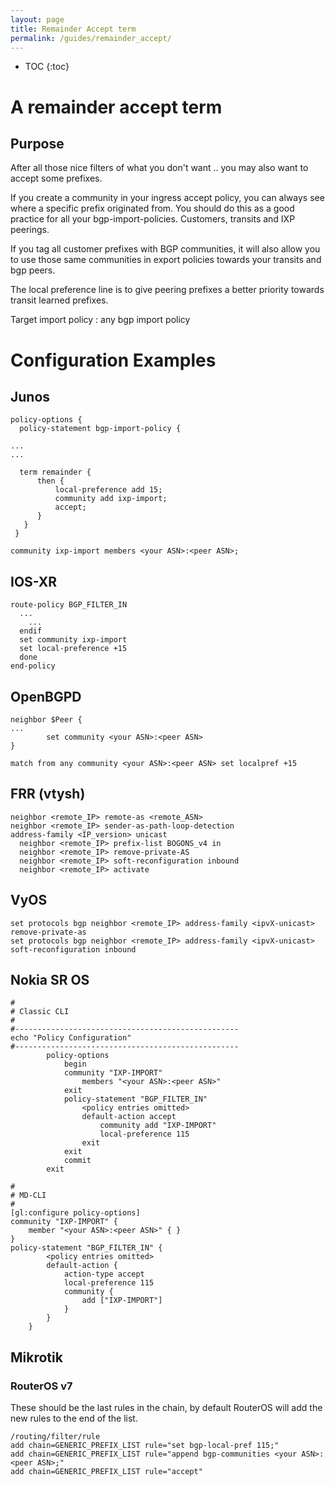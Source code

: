 ```yaml
---
layout: page
title: Remainder Accept term
permalink: /guides/remainder_accept/
---
```


* TOC
{:toc}

# A remainder accept term

## Purpose

After all those nice filters of what you don't want .. you may also want to accept some prefixes.

If you create a community in your ingress accept policy, you can always see where a specific prefix originated from.
You should do this as a good practice for all your bgp-import-policies. Customers, transits and IXP peerings.

If you tag all customer prefixes with BGP communities, it will also allow you to use those same communities in export policies towards your transits and bgp peers.

The local preference line is to give peering prefixes a better priority towards transit learned prefixes.

Target import policy : any bgp import policy

# Configuration Examples

## Junos

```
policy-options {
  policy-statement bgp-import-policy {

...
...

  term remainder {
      then {
          local-preference add 15;
          community add ixp-import;
          accept;
      }
   }
 }

community ixp-import members <your ASN>:<peer ASN>;
```

## IOS-XR

```
route-policy BGP_FILTER_IN
  ...
    ...
  endif
  set community ixp-import
  set local-preference +15
  done
end-policy
```

## OpenBGPD

```
neighbor $Peer {
...
        set community <your ASN>:<peer ASN>
}

match from any community <your ASN>:<peer ASN> set localpref +15
```

## FRR (vtysh)
```
neighbor <remote_IP> remote-as <remote_ASN>
neighbor <remote_IP> sender-as-path-loop-detection
address-family <IP_version> unicast
  neighbor <remote_IP> prefix-list BOGONS_v4 in
  neighbor <remote_IP> remove-private-AS
  neighbor <remote_IP> soft-reconfiguration inbound
  neighbor <remote_IP> activate
```

## VyOS
```
set protocols bgp neighbor <remote_IP> address-family <ipvX-unicast> remove-private-as
set protocols bgp neighbor <remote_IP> address-family <ipvX-unicast> soft-reconfiguration inbound
```

## Nokia SR OS
```
#
# Classic CLI
#
#--------------------------------------------------
echo "Policy Configuration"
#--------------------------------------------------
        policy-options
            begin
            community "IXP-IMPORT"
                members "<your ASN>:<peer ASN>"
            exit
            policy-statement "BGP_FILTER_IN"
                <policy entries omitted>
                default-action accept
                    community add "IXP-IMPORT"
                    local-preference 115
                exit
            exit
            commit
        exit

#
# MD-CLI
#
[gl:configure policy-options]
community "IXP-IMPORT" {
    member "<your ASN>:<peer ASN>" { }
}
policy-statement "BGP_FILTER_IN" {
        <policy entries omitted>
        default-action {
            action-type accept
            local-preference 115
            community {
                add ["IXP-IMPORT"]
            }
        }
    }
```

## Mikrotik
### RouterOS v7
These should be the last rules in the chain, by default RouterOS will add the new rules to the end of the list. 

```
/routing/filter/rule
add chain=GENERIC_PREFIX_LIST rule="set bgp-local-pref 115;"
add chain=GENERIC_PREFIX_LIST rule="append bgp-communities <your ASN>:<peer ASN>;"
add chain=GENERIC_PREFIX_LIST rule="accept"
```
